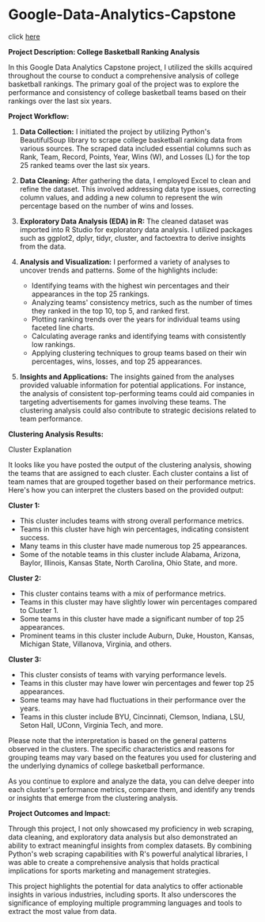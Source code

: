 # Google-Data-Analytics-Capstone

click [here](https://bennettnottingham.github.io/Google-Data-Analytics-Capstone/)


**Project Description: College Basketball Ranking Analysis**

In this Google Data Analytics Capstone project, I utilized the skills acquired throughout the course to conduct a comprehensive analysis of college basketball rankings. The primary goal of the project was to explore the performance and consistency of college basketball teams based on their rankings over the last six years.

**Project Workflow:**

1. **Data Collection:** I initiated the project by utilizing Python's BeautifulSoup library to scrape college basketball ranking data from various sources. The scraped data included essential columns such as Rank, Team, Record, Points, Year, Wins (W), and Losses (L) for the top 25 ranked teams over the last six years.

2. **Data Cleaning:** After gathering the data, I employed Excel to clean and refine the dataset. This involved addressing data type issues, correcting column values, and adding a new column to represent the win percentage based on the number of wins and losses.

3. **Exploratory Data Analysis (EDA) in R:** The cleaned dataset was imported into R Studio for exploratory data analysis. I utilized packages such as ggplot2, dplyr, tidyr, cluster, and factoextra to derive insights from the data.

4. **Analysis and Visualization:** I performed a variety of analyses to uncover trends and patterns. Some of the highlights include:
   - Identifying teams with the highest win percentages and their appearances in the top 25 rankings.
   - Analyzing teams' consistency metrics, such as the number of times they ranked in the top 10, top 5, and ranked first.
   - Plotting ranking trends over the years for individual teams using faceted line charts.
   - Calculating average ranks and identifying teams with consistently low rankings.
   - Applying clustering techniques to group teams based on their win percentages, wins, losses, and top 25 appearances.

5. **Insights and Applications:** The insights gained from the analyses provided valuable information for potential applications. For instance, the analysis of consistent top-performing teams could aid companies in targeting advertisements for games involving these teams. The clustering analysis could also contribute to strategic decisions related to team performance.

**Clustering Analysis Results:**

Cluster Explanation

It looks like you have posted the output of the clustering analysis, showing the teams that are assigned to each cluster. Each cluster contains a list of team names that are grouped together based on their performance metrics. Here's how you can interpret the clusters based on the provided output:

**Cluster 1:**
- This cluster includes teams with strong overall performance metrics.
- Teams in this cluster have high win percentages, indicating consistent success.
- Many teams in this cluster have made numerous top 25 appearances.
- Some of the notable teams in this cluster include Alabama, Arizona, Baylor, Illinois, Kansas State, North Carolina, Ohio State, and more.

**Cluster 2:**
- This cluster contains teams with a mix of performance metrics.
- Teams in this cluster may have slightly lower win percentages compared to Cluster 1.
- Some teams in this cluster have made a significant number of top 25 appearances.
- Prominent teams in this cluster include Auburn, Duke, Houston, Kansas, Michigan State, Villanova, Virginia, and others.

**Cluster 3:**
- This cluster consists of teams with varying performance levels.
- Teams in this cluster may have lower win percentages and fewer top 25 appearances.
- Some teams may have had fluctuations in their performance over the years.
- Teams in this cluster include BYU, Cincinnati, Clemson, Indiana, LSU, Seton Hall, UConn, Virginia Tech, and more.

Please note that the interpretation is based on the general patterns observed in the clusters. The specific characteristics and reasons for grouping teams may vary based on the features you used for clustering and the underlying dynamics of college basketball performance.

As you continue to explore and analyze the data, you can delve deeper into each cluster's performance metrics, compare them, and identify any trends or insights that emerge from the clustering analysis.

**Project Outcomes and Impact:**

Through this project, I not only showcased my proficiency in web scraping, data cleaning, and exploratory data analysis but also demonstrated an ability to extract meaningful insights from complex datasets. By combining Python's web scraping capabilities with R's powerful analytical libraries, I was able to create a comprehensive analysis that holds practical implications for sports marketing and management strategies.

This project highlights the potential for data analytics to offer actionable insights in various industries, including sports. It also underscores the significance of employing multiple programming languages and tools to extract the most value from data.
